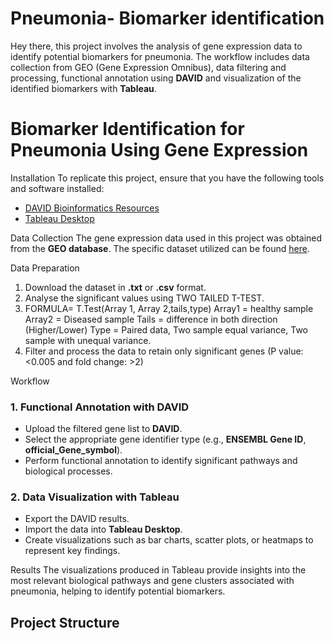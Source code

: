 # Pneumonia- Biomarker identification
Hey there, this project involves the analysis of gene expression data to identify potential biomarkers for pneumonia. 
The workflow includes data collection from GEO (Gene Expression Omnibus), data filtering and processing, functional annotation using **DAVID**
and visualization of the identified biomarkers with **Tableau**.

# Biomarker Identification for Pneumonia Using Gene Expression

Installation
To replicate this project, ensure that you have the following tools and software installed:
- [DAVID Bioinformatics Resources](https://david.ncifcrf.gov/)
- [Tableau Desktop](https://www.tableau.com/)

Data Collection
The gene expression data used in this project was obtained from the **GEO database**. The specific dataset utilized can be found [here](https://www.ncbi.nlm.nih.gov/geo/).

Data Preparation
1. Download the dataset in **.txt** or **.csv** format.
2. Analyse the significant values using TWO TAILED T-TEST.
3. FORMULA= T.Test(Array 1, Array 2,tails,type)
              Array1 = healthy sample
              Array2 = Diseased sample
              Tails  = difference in both direction (Higher/Lower)
              Type   = Paired data, Two sample equal variance, Two sample with unequal variance.
5. Filter and process the data to retain only significant genes  (P value: <0.005 and fold change: >2)

Workflow
### 1. Functional Annotation with DAVID
- Upload the filtered gene list to **DAVID**.
- Select the appropriate gene identifier type (e.g., **ENSEMBL Gene ID**, **official_Gene_symbol**).
- Perform functional annotation to identify significant pathways and biological processes.

### 2. Data Visualization with Tableau
- Export the DAVID results.
- Import the data into **Tableau Desktop**.
- Create visualizations such as bar charts, scatter plots, or heatmaps to represent key findings.

Results
The visualizations produced in Tableau provide insights into the most relevant biological pathways and gene clusters associated with pneumonia, helping to identify potential biomarkers.

## Project Structure
